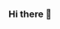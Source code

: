 ### Hi there 👋

<!--
**thiagoaugustosilveirasilverio/thiagoaugustosilveirasilverio** is a ✨ _special_ ✨ repository because its `README.md` (this file) appears on your GitHub profile.

Here are some ideas to get you started:

- 🔭 I’m searching to work IT company.
- 🌱 I’m currently learning about HTML, CSS, JS, NODE and SQL.
- 🤔 I’m looking for help with CSS, JS, NODE, REACT and SQL.
- 📫 How to reach me: mail: thiagocrokao@gmail.com

-->
